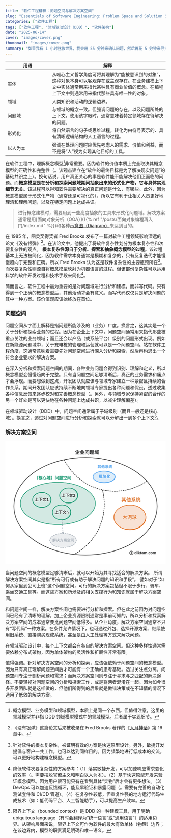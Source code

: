 ```yaml
---
title: "软件工程精粹：问题空间与解决方案空间"
slug: "Essentials of Software Engineering: Problem Space and Solution Space"
categories: ["软件工程"]
tags: ["软件工程", "领域驱动设计（DDD）", "软件架构"]
date: "2025-06-14"
cover: "images/cover.png"
thumbnail: "images/cover.png"
summary: "如果我有 1 小时拯救世界，我会用 55 分钟来确认问题，然后再花 5 分钟来寻找解决方案。-- 爱因斯坦（Albert Einstein）"
---
```


| 用语 <div style="width:9em"> | 解释 |
| ----------- | ----------- |
| 实体 | 从唯心主义哲学角度可将其理解为“能被意识到的对象”，这种对象本身可以客观存在或主观存在。在业务建模上下文中实体通常用来指代某种具有商业价值的概念。在编程上下文中则通常用来指代那些具有唯一性的对象。|
| 领域 | 人类知识和活动的逻辑边界。|
| 问题域 | 与领域的概念一致。但强调问题的存在，以及问题所处的上下文。使用该字眼时，通常意味着特定领域存在待解决的问题。|
| 形式化 | 将自然语言的句子或思维过程，转化为由符号表示的、具有清晰逻辑结构的人工语言的过程。|
| 以人为本 | 强调在处理问题时应优先考虑人的需求、价值和利益，而不是将“人”视为实现其他目标的工具。|

在软件工程中，理解概念模型[^1]非常重要。因为软件的价值本质上完全取决其概念模型的正确性和完整性（。该观点建立在“软件的最终目标是为了解决现实问题”的基础共识之上）。换句话说，用户真正关心的事是软件能不能解决他们正面临的问题。而**概念模型是在分析和探索问题域期间抽象出来的形式化产物，它与具体实现细节无关**。该过程可以得知软件需要解决的真正问题是什么，有哪些。此外，因为概念模型属于形式化产物（通常还是可视化的），所以它有利于让相关人员更好地理清和理解问题，以及在特定问题上达成共识。

> 进行概念建模时，需要用到一些高度抽象的工具来形式化问题域。解决方案通常是用[面向对象分析（OOA）]({{% ref "/posts/面向对象编程再入门/index.md" %}})和各种[示意图（Diagram）](https://zh.wikipedia.org/wiki/%E5%9B%BE%E8%A7%A3)来达到目的。

在 1985 年，图灵奖得奖者 Fred Brooks 发布了一篇对软件工程领域影响深远的论文《没有银弹》[^2]。在该论文中，他提出了将软件复杂性划分为根本复杂性和次要复杂性的观点。
**根本复杂性源自于分析、探索和抽象概念模型的过程**。该过程基本上无法被简化，因为软件需求本身通常是模糊和复杂的，只有反复迭代才能慢慢趋向于完整和正确。所以 Fred Brooks 认为这是软件复杂性的主要瓶颈所在[^3]。而次要复杂性则源自将概念模型映射为机器语言的过程。但该部份复杂性可以运用科学的软件开发过程和技术手段来简化[^4]。

简而言之，软件工程中最为重要的是对问题域进行分析和建模，而非写代码。只有得到一个正确的概念模型后，其他活动才会有意义。而写代码仅仅只是解决问题的其中一种方案。该价值观应该始终放在首位。

### 问题空间

问题空间从字面上解释是指问题所能涉及的（业务）广度。换言之，这其实是一个关于分析和探索业务的过程。因为在企业上下文中，问题空间通常用来指代那些被重点关注的业务领域；而且还会以产品（或系统平台）级别的问题形式出现。例如在新能源问题域中，关于充电桩的管理和运营就可以是一个问题空间。站在软件工程角度，这通常意味着需要先对问题空间进行深入分析和探索，然后再构思出一个符合企业要求的解决方案。

在深入分析和探索问题空间的期间，各种业务问题会得到识别、理解和定义，所以概念模型会慢慢趋向于完整。只有当问题空间足够清晰后，真正的业务需求和痛点才会浮现。而要想做到这点，开发团队就应该与领域专家建立一种紧密且持续的合作关系。期间开发团队应该持续不断地向领域专家提出各种问题和假设，透过收集各种信息反馈来逐步校对和完善概念模型（。另外，与领域专家保持紧密的合作的另一个好处是可以更快地在各种问题上达成共识，以减少理解偏差）。

在领域驱动设计（DDD）中，问题空间通常属于子域级别（而且一般还是核心域）。换言之，透过对问题空间进行分析和探索就可以分解出一到多个上下文[^5]。


### 解决方案空间

![](images/scope.png)

当问题空间的概念模型足够清晰后，就可以开始为其寻找适合的解决方案。
所谓解决方案空间其实是指“所有可行或有助于解决问题的知识和手段”。
譬如对于“如何从家里到公司上班”这个问题空间，可行的解决方案包括但不限于步行、骑车、乘坐交通工具等。而这些方案和所涉及的相关支撑行为和知识就属于解决方案空间。

和问题空间一样，解决方案空间也需要进行分析和探索。但在此之前因为对问题空间已经有了清晰的理解，加上企业资源限制通常是事前可知的，所以分析和探索解决方案空间的成本通常要比问题空间低得多。从企业角度，解决方案空间通常不只有“写代码”一种方案。在条件允许情况下，也可通过外包、选择开源方案、继续使用旧系统、直接购买现成系统，甚至是由人工处理等方式来解决问题。

在领域驱动设计中，每个上下文都会有各自的解决方案空间。但这种多样性通常需要依赖分布式架构，因为单体架构的灵活性和扩展性非常有限。

值得强调。针对解决方案空间的分析和探索，应该强依赖于问题空间的概念模型。因为只有真正理解问题空间后才可能有一个正确的思考基础。透过关注点分离，问题空间专注于剖析问题和需求；而解决方案空间则专注于寻求与之匹配的解决途径。不要轻视对问题空间的分析和探索工作，或是将两者混淆在一起。因为如今很多开发团队就是这样做的，但他们所得到的后果就是做错决策或在不知情的情况下选用了低效的解决方案。


[^1]: 概念模型、业务模型和领域模型，本质上是同一个东西。但值得注意，这里的领域模型并非指 DDD 领域模型模式中的领域模型。后者属于实现细节。
[^2]:《没有银弹》这篇论文后来被收录在 Fred Brooks 著作的《[人月神话](https://book.douban.com/subject/1105381/)》第 16 章中。
[^3]: 针对软件的根本复杂性，被证明有效的方案是快速原型设计。另外，敏捷开发提倡与客户一共工作，也可以达到同样目的。因为频繁地进行低成本的交流，可以更好地构建概念模型。
[^4]: 降低软件次要复杂性的方案参考：（1）落实敏捷开发，可以加速响应需求变化的效率（。需要摆脱官僚主义和明白以人为本）。（2）基于快速原型开发来验证概念模型。因为用户很可能只有在看到具体“实物”后才会有更多想法。（3）DevOps 可以加速反馈循环，能及早验证和暴露问题（。需要有完善的自动化测试套件和 CI/CD 管道）。（4）在复杂性较低，但重复性强的地方运行代码生成技术（如：低代码平台、人工智能助手），可以提高生产效率。
[^5]: 限界上下文（bounded context）是 DDD 的一种建模工具，用于明确 ubiquitous language（有时会翻译为“统一语言”或“通用语言”）的适用边界。从架构层面来说，限界上下文可作为软件的最大有效单体（物理）边界；在该边界内，模型的职责满足明确和唯一语义。

